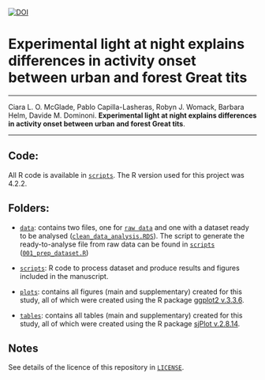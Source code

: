 [![DOI](https://zenodo.org/badge/525017833.svg)](https://zenodo.org/badge/latestdoi/525017833)

# Experimental light at night explains differences in activity onset between urban and forest Great tits

---

Ciara L. O. McGlade, Pablo Capilla-Lasheras, Robyn J. Womack, Barbara Helm, Davide M. Dominoni. **Experimental light at night explains differences in activity onset between urban and forest Great tits**.

---


## Code:

All R code is available in [`scripts`](https://github.com/PabloCapilla/incubation_ALAN/tree/main/scripts). The R version used for this project was 4.2.2.

## Folders:

* [`data`](https://github.com/PabloCapilla/incubation_ALAN/tree/main/data): contains two files, one for [`raw data`](https://github.com/PabloCapilla/incubation_ALAN/blob/main/data/light_exp_dataset.csv) and one with a dataset ready to be analysed ([`clean_data_analysis.RDS`](https://github.com/PabloCapilla/incubation_ALAN/blob/main/data/clean_data_analysis.RDS)). The script to generate the ready-to-analyse file from raw data can be found in [`scripts`](https://github.com/PabloCapilla/incubation_ALAN/tree/main/scripts) ([`001_prep_dataset.R`](https://github.com/PabloCapilla/incubation_ALAN/blob/main/scripts/001_prep_dataset.R))

* [`scripts`](https://github.com/PabloCapilla/incubation_ALAN/tree/main/scripts): R code to process dataset and produce results and figures included in the manuscript. 

* [`plots`](https://github.com/PabloCapilla/incubation_ALAN/tree/main/plots): contains all figures (main and supplementary) created for this study, all of which were created using the R package [ggplot2 v.3.3.6](https://cran.r-project.org/web/packages/ggplot2/index.html).

* [`tables`](https://github.com/PabloCapilla/incubation_ALAN/tree/main/tables): contains all tables (main and supplementary) created for this study, all of which were created using the R package [sjPlot v.2.8.14](https://cran.r-project.org/web/packages/sjPlot/index.html).

## Notes

See details of the licence of this repository in [`LICENSE`](https://github.com/PabloCapilla/incubation_ALAN//blob/main/LICENSE).

